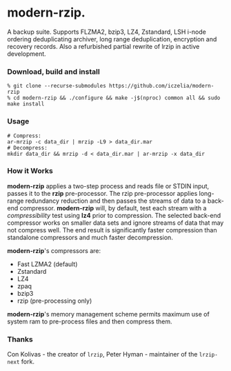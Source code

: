 modern-rzip.
======================

A backup suite. Supports FLZMA2, bzip3, LZ4, Zstandard, LSH i-node ordering deduplicating archiver, long range deduplication, encryption and recovery records. Also a refurbished partial rewrite of lrzip in active development.

### Download, build and install
```
% git clone --recurse-submodules https://github.com/iczelia/modern-rzip
% cd modern-rzip && ./configure && make -j$(nproc) common all && sudo make install
```

### Usage
```
# Compress:
ar-mrzip -c data_dir | mrzip -L9 > data_dir.mar
# Decompress:
mkdir data_dir && mrzip -d < data_dir.mar | ar-mrzip -x data_dir
```

### How it Works
**modern-rzip** applies a two-step process and reads file or STDIN input, passes it to the **rzip**
pre-processor. The rzip pre-processor applies long-range redundancy reduction and then passes the
streams of data to a back-end compressor. **modern-rzip** will, by default, test each stream with
a *compressibility* test using **lz4** prior to compression. The selected back-end compressor works
on smaller data sets and ignore streams of data that may not compress well. The end result is
significantly faster compression than standalone compressors and much faster decompression.

**modern-rzip**'s compressors are:
* Fast LZMA2 (default)
* Zstandard
* LZ4
* zpaq
* bzip3
* rzip (pre-processing only)

**modern-rzip**'s memory management scheme permits maximum use of system ram to pre-process files and then compress them.

### Thanks
Con Kolivas - the creator of `lrzip`, Peter Hyman - maintainer of the `lrzip-next` fork.
